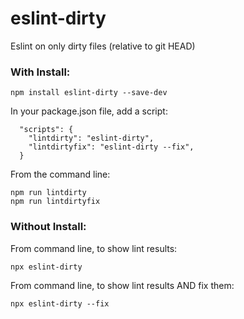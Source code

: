 # eslint-dirty
Eslint on only dirty files (relative to git HEAD)


### With Install:
```
npm install eslint-dirty --save-dev
```
In your package.json file, add a script:
```
  "scripts": {
    "lintdirty": "eslint-dirty",
    "lintdirtyfix": "eslint-dirty --fix",
  }
```
From the command line:
```
npm run lintdirty
npm run lintdirtyfix
```


### Without Install:
From command line, to show lint results:
```
npx eslint-dirty
```

From command line, to show lint results AND fix them:
```
npx eslint-dirty --fix
```

